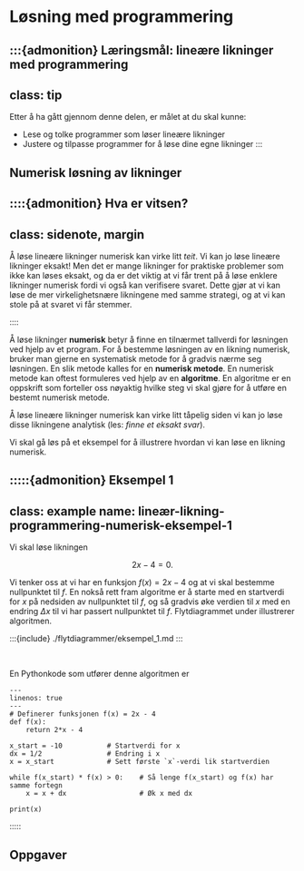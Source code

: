 # Løsning med programmering

:::{admonition} Læringsmål: lineære likninger med programmering
---
class: tip
---
Etter å ha gått gjennom denne delen, er målet at du skal kunne:
* Lese og tolke programmer som løser lineære likninger
* Justere og tilpasse programmer for å løse dine egne likninger
:::


## Numerisk løsning av likninger

::::{admonition} Hva er vitsen?
---
class: sidenote, margin
---
Å løse lineære likninger numerisk kan virke litt *teit*. Vi kan jo løse lineære likninger eksakt! Men det er mange likninger for praktiske problemer som ikke kan løses eksakt, og da er det viktig at vi får trent på å løse enklere likninger numerisk fordi vi også kan verifisere svaret. Dette gjør at vi kan løse de mer virkelighetsnære likningene med samme strategi, og at vi kan stole på at svaret vi får stemmer.

::::

Å løse likninger **numerisk** betyr å finne en tilnærmet tallverdi for løsningen ved hjelp av et program. For å bestemme løsningen av en likning numerisk, bruker man gjerne en systematisk metode for å gradvis nærme seg løsningen. En slik metode kalles for en **numerisk metode**. En numerisk metode kan oftest formuleres ved hjelp av en **algoritme**. En algoritme er en oppskrift som forteller oss nøyaktig hvilke steg vi skal gjøre for å utføre en bestemt numerisk metode.


Å løse lineære likninger numerisk kan virke litt tåpelig siden vi kan jo løse disse likningene analytisk (les: *finne et eksakt svar*). 

Vi skal gå løs på et eksempel for å illustrere hvordan vi kan løse en likning numerisk. 

:::::{admonition} Eksempel 1
---
class: example
name: lineær-likning-programmering-numerisk-eksempel-1
---

Vi skal løse likningen 

$$
2x - 4 = 0.
$$

Vi tenker oss at vi har en funksjon $f(x) = 2x - 4$ og at vi skal bestemme nullpunktet til $f$. En nokså rett fram algoritme er å starte med en startverdi for $x$ på nedsiden av nullpunktet til $f$, og så gradvis øke verdien til $x$ med en endring $\Delta x$ til vi har passert nullpunktet til $f$. Flytdiagrammet under illustrerer algoritmen.

:::{include} ./flytdiagrammer/eksempel_1.md
:::

<br>

En Pythonkode som utfører denne algoritmen er 

```{code-block} python
---
linenos: true
---
# Definerer funksjonen f(x) = 2x - 4
def f(x):
    return 2*x - 4

x_start = -10           # Startverdi for x
dx = 1/2                # Endring i x
x = x_start             # Sett første `x`-verdi lik startverdien

while f(x_start) * f(x) > 0:    # Så lenge f(x_start) og f(x) har samme fortegn
    x = x + dx                  # Øk x med dx

print(x)
```
:::::


## Oppgaver